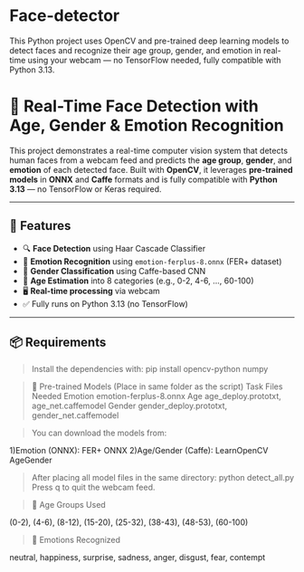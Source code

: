 # Face-detector

This Python project uses OpenCV and pre-trained deep learning models to detect faces and recognize their age group, gender, and emotion in real-time using your webcam — no TensorFlow needed, fully compatible with Python 3.13.

# 🎯 Real-Time Face Detection with Age, Gender & Emotion Recognition

This project demonstrates a real-time computer vision system that detects human faces from a webcam feed and predicts the **age group**, **gender**, and **emotion** of each detected face. Built with **OpenCV**, it leverages **pre-trained models** in **ONNX** and **Caffe** formats and is fully compatible with **Python 3.13** — no TensorFlow or Keras required.

---

## 🚀 Features

- 🔍 **Face Detection** using Haar Cascade Classifier  
- 🙂 **Emotion Recognition** using `emotion-ferplus-8.onnx` (FER+ dataset)  
- 🚻 **Gender Classification** using Caffe-based CNN  
- 🧒 **Age Estimation** into 8 categories (e.g., 0-2, 4-6, ..., 60-100)  
- 🖥️ **Real-time processing** via webcam
- ✅ Fully runs on Python 3.13 (no TensorFlow)

---

## 📦 Requirements

>Install the dependencies with:
pip install opencv-python numpy

>📁 Pre-trained Models (Place in same folder as the script)
Task	Files Needed
Emotion	emotion-ferplus-8.onnx
Age	age_deploy.prototxt, age_net.caffemodel
Gender	gender_deploy.prototxt, gender_net.caffemodel

> You can download the models from:

1)Emotion (ONNX): FER+ ONNX
2)Age/Gender (Caffe): LearnOpenCV AgeGender

>After placing all model files in the same directory:
python detect_all.py
Press q to quit the webcam feed.


>🧠 Age Groups Used

(0-2), (4-6), (8-12), (15-20), (25-32), (38-43), (48-53), (60-100)

>🙂 Emotions Recognized

neutral, happiness, surprise, sadness, anger, disgust, fear, contempt
